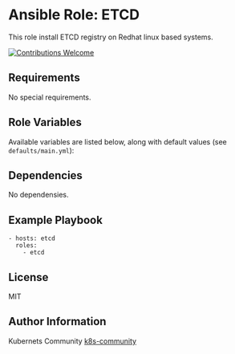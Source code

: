 Ansible Role: ETCD
==================

This role install ETCD registry on Redhat linux based systems.

[![Contributions Welcome](https://img.shields.io/badge/contributions-welcome-brightgreen.svg?style=flat)](https://github.com/k8s-community/cluster-deploy/issues)

Requirements
------------

No special requirements.


Role Variables
--------------

Available variables are listed below, along with default values (see `defaults/main.yml`):


Dependencies
------------

No dependensies.


Example Playbook
----------------

    - hosts: etcd
      roles:
        - etcd

License
-------

MIT

Author Information
------------------

Kubernets Community [k8s-community](https://github.com/k8s-community)
